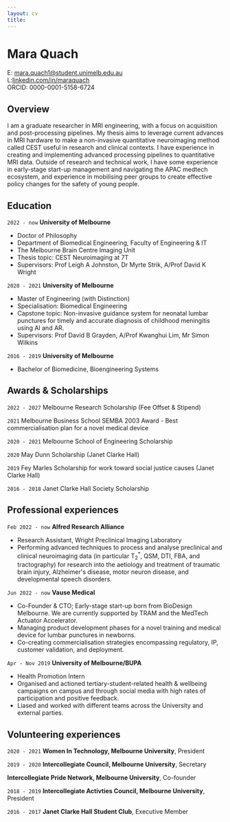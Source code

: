 ```yaml
---
layout: cv
title: 
---
```

# **Mara Quach**


<div id="webaddress">
E: <a href="mara.quach1@student.unimelb.edu.au">mara.quach1@student.unimelb.edu.au</a>
</div>
<div id="webaddress">
L:<a href="https://au.linkedin.com/in/maraquach">linkedin.com/in/maraquach</a>
<div id="webaddress">
</div>
ORCID: 0000-0001-5158-6724
</div>


## Overview
I am a graduate researcher in MRI engineering, with a focus on acquisition and post-processing pipelines. My thesis aims to leverage current advances in MRI hardware to make a non-invasive quantitative neuroimaging method called CEST useful in research and clinical contexts. I have experience in creating and implementing advanced processing pipelines to quantitative MRI data. Outside of research and technical work, I have some experience in early-stage start-up management and navigating the APAC medtech ecosystem, and experience in mobilising peer groups to create effective policy changes for the safety of young people.

## Education

`2022 - now`
__University of Melbourne__
- Doctor of Philosophy 
- Department of Biomedical Engineering, Faculty of Engineering & IT
- The Melbourne Brain Centre Imaging Unit
- Thesis topic: CEST Neuroimaging at 7T
- Supervisors: Prof Leigh A Johnston, Dr Myrte Strik, A/Prof David K Wright

`2020 - 2021`
__University of Melbourne__

- Master of Engineering (with Distinction)
- Specialisation: Biomedical Engineering
- Capstone topic: Non-invasive guidance system for neonatal lumbar punctures for timely and accurate diagnosis of childhood meningitis using AI and AR.
- Supervisors: Prof David B Grayden, A/Prof Kwanghui Lim, Mr Simon Wilkins

`2016 - 2019`
__University of Melbourne__
- Bachelor of Biomedicine, Bioengineering Systems

## Awards & Scholarships

`2022 - 2027`
Melbourne Research Scholarship (Fee Offset & Stipend)

`2021`
Melbourne Business School SEMBA 2003 Award - Best commercialisation plan for a novel medical device

`2020 - 2021`
Melbourne School of Engineering Scholarship

`2020`
May Dunn Scholarship (Janet Clarke Hall)

`2019`
Fey Marles Scholarship for work toward social justice causes (Janet Clarke Hall)

`2016 - 2018` Janet Clarke Hall Society Scholarship

## Professional experiences

`Feb 2022 - now`
__Alfred Research Alliance__
- Research Assistant, Wright Preclinical Imaging Laboratory
- Performing advanced techniques to process and analyse preclinical and clinical neuroimaging data (in particular T<sub>2</sub><sup>*</sup>, QSM, DTI, FBA, and tractography) for research into the aetiology and treatment of traumatic brain injury, Alzheimer's disease, motor neuron disease, and developmental speech disorders. 

`Jun 2022 - now`
__Vause Medical__
- Co-Founder & CTO; Early-stage start-up born from BioDesign Melbourne. We are currently supported by TRAM and the MedTech Actuator Accelerator.
- Managing product development phases for a novel training and medical device for lumbar punctures in newborns.
- Co-creating commercialisation strategies encompassing regulatory, IP, customer validation, and deployment.


`Apr - Nov 2019`
__University of Melbourne/BUPA__
- Health Promotion Intern
- Organised and actioned tertiary-student-related health & wellbeing campaigns on campus and through social media with high rates of participation and positive feedback.
- Liased and worked with different teams across the University and external parties. 


## Volunteering experiences
`2020 - 2021`
__Women In Technology, Melbourne University__, President

`2019 - 2020`
__Intercollegiate Council, Melbourne University__, Secretary
  
__Intercollegiate Pride Network, Melbourne University__, Co-founder

`2018 - 2019`
__Intercollegiate Activties Council, Melbourne University__, President

`2016 - 2017`
__Janet Clarke Hall Student Club__, Executive Member
  
<!-- ### Footer

Last updated: 16 May 2023 -->


